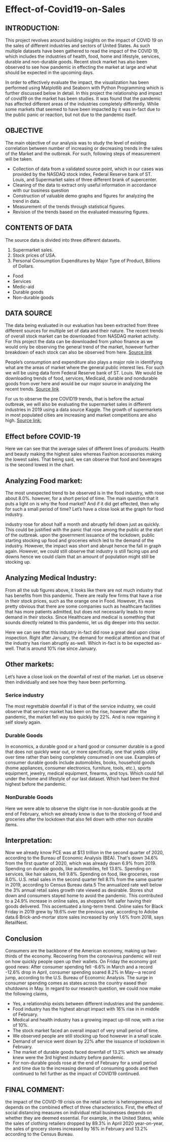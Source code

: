# Effect-of-Covid19-on-Sales

## INTRODUCTION:
This project revolves around building insights on the impact of COVID 19 on the sales of different industries and sectors of United States. As such multiple datasets have been gathered to read the impact of the COVID 19, which includes the industries of health, food, home and lifestyle, services, durable and non-durable goods. Recent stock market has also been observed to see how pandemic in effecting the market at large and what should be expected in the upcoming days.

In order to effectively evaluate the impact, the visualization has been performed using Matplotlib and Seaborn with Python Programming which is further discussed below in detail. In this project the relationship and impact of covid19 on the market has been studies. It was found that the pandemic has affected different areas of the industries completely differently. While some markets that seemed to have been impacted by it was in-fact due to the public panic or reaction, but not due to the pandemic itself.

## OBJECTIVE
The main objective of our analysis was to study the level of existing correlation between number of increasing or decreasing trends in the sales of the Market and the outbreak. For such, following steps of measurement will be taken.
*	Collection of data from a validated source point, which in our cases was provided by the NASDAQ stock index, Federal Reserve bank of ST. Louis, and Supermarket sales of three different brank of supercenter.
*	Cleaning of the data to extract only useful information in accordance with our business question
*	Construction of valuable demo graphs and figures for analyzing the trend in data.
*	Measurement of the trends through statistical figures.
*	Revision of the trends based on the evaluated measuring figures.

## CONTENTS OF DATA
The source data is divided into three different datasets. 
1.	Supermarket sales.
2.	Stock prices of USA.
3.	Personal Consumption Expenditures by Major Type of Product, Billions of Dollars.
  *	Food
  *	Services
  *	Medic-aid
  *	Durable goods
  *	Non-durable goods


## DATA SOURCE
The data being evaluated in our evaluation has been extracted from three different sources for multiple set of data and their nature. 
The recent trends of overall stock market can be downloaded from NASDAQ market activity. For this project the data can be downloaded from yahoo finance as we would only be observing the general trend of the market, however further breakdown of each stock can also be observed from here.
[Source link](https://finance.yahoo.com/quote/%5EIXIC/history?period1=1485302400&period2=1598313600&interval=1d&filter=history&frequency=1d)

People’s consumption and expenditure also plays a major role in identifying what are the areas of market where the general public interest lies. For such we will be using data form Federal Reserve bank of ST. Louis. We would be downloading trends of food, services, Medicaid, durable and nondurable goods from over here and would be our major source in analyzing the recent trends.
[Source link](https://fred.stlouisfed.org/release/tables?rid=54&eid=3220#)

For us to observe the pre COVID19 trends, that is before the actual outbreak, we will also be evaluating the supermarket sales in different industries in 2019 using a data source Kaggle. The growth of supermarkets in most populated cities are increasing and market competitions are also high. 
[Source link:](https://www.kaggle.com/aungpyaeap/supermarket-sales)

## Effect before COVID-19
Here we can see that the average sales of different lines of products. Health and beauty making the highest sales whereas Fashion accessories making the lowest sales. That being said, we can observe that food and beverages is the second lowest in the chart.

## Analyzing Food market:
The most unexpected trend to be observed is in the food industry, with rose about 8.0%. however, for a short period of time. The main question that it puts a light on is why the food market? And if it did get effected, then why for such a small period of time? Let’s have a close look at the graph for food industry.

industry rose for about half a month and abruptly fell down just as quickly. This could be justified with the panic that rose among the public at the start of the outbreak. upon the government issuance of the lockdown, public starting stocking up food and groceries which led to the demand of the industry. However, the impact was short and abrupt hence the fall in graph again. 
However, we could still observe that industry is still facing ups and downs hence we could claim that an amount of population might still be stocking up.

## Analyzing Medical Industry:
From all the sub figures above, it looks like there are not much industry that has benefits from this pandemic. There are really few firms that have a rise in their stock prices, such as the orange one in Food. However, it’s was pretty obvious that there are some companies such as healthcare facilities that has more patients admitted, but does not necessarily leads to more demand in their stocks.
Since Healthcare and medical is something that sounds directly related to this pandemic, let us dig deeper into this sector.

Here we can see that this industry in-fact did rose a great deal upon close inspection. Right after January, the demand for medical attention and that of the industry has risen abruptly as-well. Which in-fact is to be expected as-well. That is around 10% rise since January.

## Other markets:
Let’s have a close look on the downfall of rest of the market. Let us observe then individually and see how they have been performing.

### Serice industry
The most regrettable downfall if is that of the service industry, we could observe that service market has been on the rise, however after the pandemic, the market fell way too quickly  by 22%. And is now regaining it self slowly again.

### Durable Goods
In economics, a durable good or a hard good or consumer durable is a good that does not quickly wear out, or more specifically, one that yields utility over time rather than being completely consumed in one use. Examples of consumer durable goods include automobiles, books, household goods (home appliances, consumer electronics, furniture, tools, etc.), sports equipment, jewelry, medical equipment, firearms, and toys. Which could fall under the home and lifestyle of our last dataset. Which had been the third highest before the pandemic.

### NonDurable Goods

Here we were able to observe the slight rise in non-durable goods at the end of February, which we already know is due to the stocking of food and groceries after the lockdown that also fell down with other non durable items.

## Interpretation:
Now we already know PCE was at $13 trillion in the second quarter of 2020, according to the Bureau of Economic Analysis (BEA). That's down 34.6% from the first quarter of 2020, which was already down 6.9% from 2019.
Spending on durable goods, like automobiles, fell 13.8%. Spending on services, like hair salons, fell 9.8%. Spending on food, like groceries, rose 8.0%.
U.S. retail sales in the second quarter fell 8.1% from the same quarter in 2019, according to Census Bureau data.5 The annualized rate well below the 3% annual retail sales growth rate viewed as desirable. Stores shut down and consumers stayed home to avoid the pandemic. This contributed to a 24.9% increase in online sales, as shoppers felt safer having their goods delivered.
This accentuated a long-term trend. Online sales for Black Friday in 2019 grew by 19.6% over the previous year, according to Adobe data.6 Brick-and-mortar store sales increased by only 1.6% from 2018, says RetailNext.

## Conclusion
Consumers are the backbone of the American economy, making up two-thirds of the economy. Recovering from the coronavirus pandemic will rest on how quickly people open up their wallets. On Friday the economy got good news: After consumer spending fell -6.6% in March and a record -12.6% drop in April, consumer spending soared 8.2% in May—a record jump, according to the U.S. Bureau of Economic Analysis. The surge in consumer spending comes as states across the country eased their shutdowns in May.
In regard to our research question, we could now make the following claims,
*	Yes, a relationship exists between different industries and the pandemic.
*	Food industry has the highest abrupt impact with 16% rise in in middle of February.
*	Medical and health industry has a growing impact up-till now, with a rise of 10%.
*	The stock market faced an overall impact of very small period of time.
*	We observed people are still stocking up food however in a small scale.
*	Demand of service went down by 22% after the issuance of lockdown in February.
*	The market of durable goods faced downfall of 13.2% which we already knew were the 3rd highest industry before pandemic.
*	For non-durable goods rose at the end of February for a small period and time due to the increasing demand of consuming goods and then continued to fell further as the impact of COVID19 continued.

## FINAL COMMENT:
the impact of the COVID-19 crisis on the retail sector is heterogeneous and depends on the combined effect of three characteristics. First, the effect of social distancing measures on individual retail businesses depends on whether they are deemed essential. For example, in the United States, while the sales of clothing retailers dropped by 89.3% in April 2020 year-on-year, the sales of grocery stores increased by 16% in February and 13.2% according to the Census Bureau.


